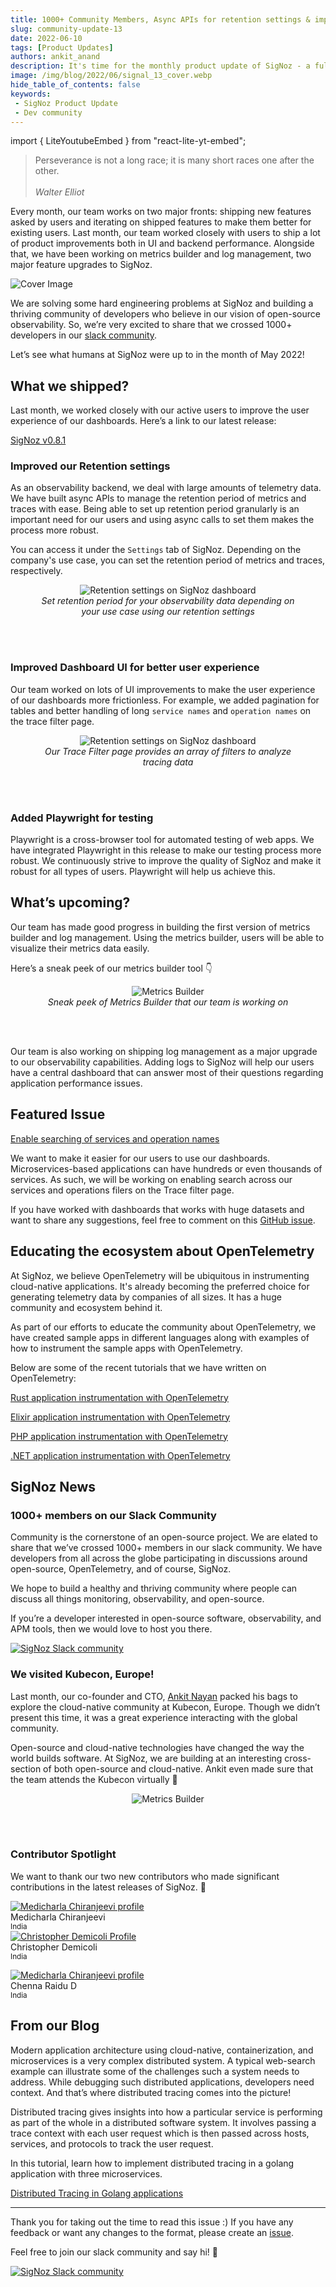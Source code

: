 ```yaml
---
title: 1000+ Community Members, Async APIs for retention settings & improved UI - SigNal 13
slug: community-update-13
date: 2022-06-10
tags: [Product Updates]
authors: ankit_anand
description: It's time for the monthly product update of SigNoz - a full-stack open-source APM tool. Find out what we've been upto at SigNoz during May, 2022.
image: /img/blog/2022/06/signal_13_cover.webp
hide_table_of_contents: false
keywords:
 - SigNoz Product Update
 - Dev community
---
```


<head>
  <link rel="canonical" href="https://signoz.io/blog/community-update-13/"/>
</head>

import { LiteYoutubeEmbed } from "react-lite-yt-embed";

> Perseverance is not a long race; it is many short races one after the other.<br></br>
*Walter Elliot*
> 

Every month, our team works on two major fronts: shipping new features asked by users and iterating on shipped features to make them better for existing users. Last month, our team worked closely with users to ship a lot of product improvements both in UI and backend performance. Alongside that, we have been working on metrics builder and log management, two major feature upgrades to SigNoz.

<!--truncate-->

![Cover Image](/img/blog/2022/06/signal_13_cover.webp)

We are solving some hard engineering problems at SigNoz and building a thriving community of developers who believe in our vision of open-source observability. So, we’re very excited to share that we crossed 1000+ developers in our [slack community](https://signoz.io/slack).

Let’s see what humans at SigNoz were up to in the month of May 2022!

## What we shipped?

Last month, we worked closely with our active users to improve the user experience of our dashboards. Here’s a link to our latest release:

[SigNoz v0.8.1](https://github.com/SigNoz/signoz/releases/tag/v0.8.1) 

### Improved our Retention settings

As an observability backend, we deal with large amounts of telemetry data. We have built async APIs to manage the retention period of metrics and traces with ease. Being able to set up retention period granularly is an important need for our users and using async calls to set them makes the process more robust.

You can access it under the `Settings` tab of SigNoz. Depending on the company's use case, you can set the retention period of metrics and traces, respectively.

<figure data-zoomable align='center'>
    <img src="/img/blog/2022/06/signal_13_retention_settings.webp" alt="Retention settings on SigNoz dashboard"/>
    <figcaption><i>Set retention period for your observability data depending on your use case using our retention settings</i></figcaption>
</figure>

<br></br>

### Improved Dashboard UI for better user experience

Our team worked on lots of UI improvements to make the user experience of our dashboards more frictionless. For example, we added pagination for tables and better handling of long `service names` and `operation names` on the trace filter page.

<figure data-zoomable align='center'>
    <img src="/img/blog/2022/06/signal_13_trace_filter.webp" alt="Retention settings on SigNoz dashboard"/>
    <figcaption><i>Our Trace Filter page provides an array of filters to analyze tracing data</i></figcaption>
</figure>

<br></br>

### Added Playwright for testing

Playwright is a cross-browser tool for automated testing of web apps. We have integrated Playwright in this release to make our testing process more robust. We continuously strive to improve the quality of SigNoz and make it robust for all types of users. Playwright will help us achieve this.

## What’s upcoming?

Our team has made good progress in building the first version of metrics builder and log management. Using the metrics builder, users will be able to visualize their metrics data easily.

Here’s a sneak peek of our metrics builder tool 👇

<figure data-zoomable align='center'>
    <img src="/img/blog/2022/05/query-builder.webp" alt="Metrics Builder"/>
    <figcaption><i>Sneak peek of Metrics Builder that our team is working on</i></figcaption>
</figure>

<br></br>

Our team is also working on shipping log management as a major upgrade to our observability capabilities. Adding logs to SigNoz will help our users have a central dashboard that can answer most of their questions regarding application performance issues.

## Featured Issue

[Enable searching of services and operation names](https://github.com/SigNoz/signoz/issues/1224)

We want to make it easier for our users to use our dashboards. Microservices-based applications can have hundreds or even thousands of services. As such, we will be working on enabling search across our services and operations filers on the Trace filter page.

If you have worked with dashboards that works with huge datasets and want to share any suggestions, feel free to comment on this [GitHub issue](https://github.com/SigNoz/signoz/issues/1224).

## Educating the ecosystem about OpenTelemetry

At SigNoz, we believe OpenTelemetry will be ubiquitous in instrumenting cloud-native applications. It's already becoming the preferred choice for generating telemetry data by companies of all sizes. It has a huge community and ecosystem behind it.

As part of our efforts to educate the community about OpenTelemetry, we have created sample apps in different languages along with examples of how to instrument the sample apps with OpenTelemetry.

Below are some of the recent tutorials that we have written on OpenTelemetry:

[Rust application instrumentation with OpenTelemetry](https://signoz.io/blog/opentelemetry-rust/)

[Elixir application instrumentation with OpenTelemetry](https://signoz.io/blog/opentelemetry-elixir/)

[PHP application instrumentation with OpenTelemetry](https://signoz.io/blog/opentelemetry-php/)

[.NET application instrumentation with OpenTelemetry](https://signoz.io/blog/opentelemetry-dotnet/)

## SigNoz News

### 1000+ members on our Slack Community

Community is the cornerstone of an open-source project. We are elated to share that we’ve crossed 1000+ members in our slack community. We have developers from all across the globe participating in discussions around open-source, OpenTelemetry, and of course, SigNoz.

We hope to build a healthy and thriving community where people can discuss all things monitoring, observability, and open-source.

If you’re a developer interested in open-source software, observability, and APM tools, then we would love to host you there.

[![SigNoz Slack community](/img/blog/common/join_slack_cta.webp)](https://signoz.io/slack)

### We visited Kubecon, Europe!

Last month, our co-founder and CTO, [Ankit Nayan](https://twitter.com/ankitnayan) packed his bags to explore the cloud-native community at Kubecon, Europe. Though we didn’t present this time, it was a great experience interacting with the global community.

Open-source and cloud-native technologies have changed the way the world builds software. At SigNoz, we are building at an interesting cross-section of both open-source and cloud-native. Ankit even made sure that the team attends the Kubecon virtually 🙂

<figure data-zoomable align='center'>
    <img src="/img/blog/2022/06/kubecon.webp" alt="Metrics Builder"/>
</figure>

<br></br>

### Contributor Spotlight

We want to thank our two new contributors who made significant contributions in the latest releases of SigNoz. 🤗

<div class="row">
    <div class="col col--6">
      <div class="avatar">
      <a
         class="avatar__photo-link avatar__photo avatar__photo--lg"
         href="https://github.com/medicharlachiranjeevi"
      >
         <img
            alt="Medicharla Chiranjeevi profile"
            src="https://avatars.githubusercontent.com/u/17638736?v=4"
         />
      </a>
      <div class="avatar__intro">
         <div class="avatar__name">Medicharla Chiranjeevi</div>
         <small class="avatar__subtitle">
         India
         </small>
      </div>
      </div>
   </div>
    <div class="col col--6">
      <div class="avatar">
      <a
         class="avatar__photo-link avatar__photo avatar__photo--lg"
         href="https://github.com/cdemi"
      >
         <img
            alt="Christopher Demicoli Profile"
            src="https://avatars.githubusercontent.com/u/8025435?v=4"
         />
      </a>
      <div class="avatar__intro">
         <div class="avatar__name">Christopher Demicoli</div>
         <small class="avatar__subtitle">
            India
         </small>
      </div>
      </div>
   </div>
</div>

<p></p>

<div class="row">
    <div class="col col--6">
      <div class="avatar">
      <a
         class="avatar__photo-link avatar__photo avatar__photo--lg"
         href="https://github.com/dchennaraidu"
      >
         <img
            alt="Medicharla Chiranjeevi profile"
            src="https://avatars.githubusercontent.com/u/12108102?v=4"
         />
      </a>
      <div class="avatar__intro">
         <div class="avatar__name">Chenna Raidu D</div>
         <small class="avatar__subtitle">
         India
         </small>
      </div>
      </div>
   </div>
   </div>

<p></p>

## From our Blog

Modern application architecture using cloud-native, containerization, and microservices is a very complex distributed system. A typical web-search example can illustrate some of the challenges such a system needs to address. While debugging such distributed applications, developers need context. And that’s where distributed tracing comes into the picture!

Distributed tracing gives insights into how a particular service is performing as part of the whole in a distributed software system. It involves passing a trace context with each user request which is then passed across hosts, services, and protocols to track the user request.

In this tutorial, learn how to implement distributed tracing in a golang application with three microservices.

[Distributed Tracing in Golang applications](https://signoz.io/blog/distributed-tracing-golang/)

---

Thank you for taking out the time to read this issue :) If you have any feedback or want any changes to the format, please create an [issue](https://github.com/SigNoz/signoz/issues).

Feel free to join our slack community and say hi! 👋

[![SigNoz Slack community](/img/blog/common/join_slack_cta.webp)](https://signoz.io/slack)
